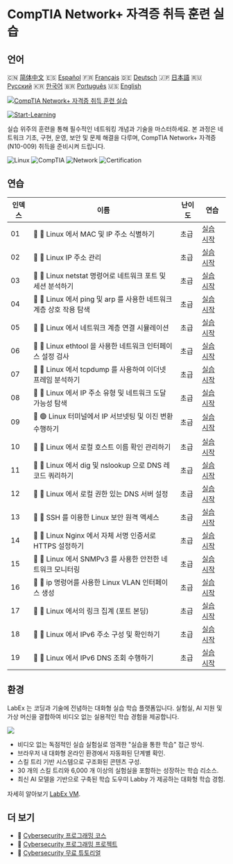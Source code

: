 # CompTIA Network+ 자격증 취득 훈련 실습

## 언어

🇨🇳 [简体中文](README_zh.md) 🇪🇸 [Español](README_es.md) 🇫🇷 [Français](README_fr.md) 🇩🇪 [Deutsch](README_de.md) 🇯🇵 [日本語](README_ja.md) 🇷🇺 [Русский](README_ru.md) 🇰🇷 [한국어](README_ko.md) 🇧🇷 [Português](README_pt.md) 🇺🇸 [English](README.md) 

[![CompTIA Network+ 자격증 취득 훈련 실습](https://cover-creator.labex.io/comptia-network-plus-training-labs.png?lang=ko)](https://labex.io/ko/courses/comptia-network-plus-training-labs)

[![Start-Learning](https://img.shields.io/badge/Start-Learning-whitesmoke?style=for-the-badge)](https://labex.io/ko/courses/comptia-network-plus-training-labs)

실습 위주의 훈련을 통해 필수적인 네트워킹 개념과 기술을 마스터하세요. 본 과정은 네트워크 기초, 구현, 운영, 보안 및 문제 해결을 다루며, CompTIA Network+ 자격증 (N10-009) 취득을 준비시켜 드립니다.

![Linux](https://img.shields.io/badge/Linux-whitesmoke?style=for-the-badge&logo=linux)
![CompTIA](https://img.shields.io/badge/CompTIA-whitesmoke?style=for-the-badge&logo=comptia)
![Network](https://img.shields.io/badge/Network-whitesmoke?style=for-the-badge&logo=network)
![Certification](https://img.shields.io/badge/Certification-whitesmoke?style=for-the-badge&logo=certification)


## 연습

|   인덱스 | 이름                                                                | 난이도   | 연습                                                                                                                                                 |
|----------|---------------------------------------------------------------------|----------|------------------------------------------------------------------------------------------------------------------------------------------------------|
|       01 | 📖 🔵 Linux 에서 MAC 및 IP 주소 식별하기                            | 초급     | <a target='_blank' href='https://labex.io/ko/tutorials/linux-identify-mac-and-ip-addresses-in-linux-592731'>실습 시작</a>                            |
|       02 | 📖 🔵 Linux IP 주소 관리                                            | 초급     | <a target='_blank' href='https://labex.io/ko/tutorials/linux-manage-ip-addressing-in-linux-592736'>실습 시작</a>                                     |
|       03 | 📖 🔵 Linux netstat 명령어로 네트워크 포트 및 세션 분석하기         | 초급     | <a target='_blank' href='https://labex.io/ko/tutorials/linux-analyze-network-ports-and-sessions-with-netstat-in-linux-592741'>실습 시작</a>          |
|       04 | 📖 🔵 Linux 에서 ping 및 arp 를 사용한 네트워크 계층 상호 작용 탐색 | 초급     | <a target='_blank' href='https://labex.io/ko/tutorials/linux-explore-network-layer-interaction-with-ping-and-arp-in-linux-592746'>실습 시작</a>      |
|       05 | 📖 🔵 Linux 에서 네트워크 계층 연결 시뮬레이션                      | 초급     | <a target='_blank' href='https://labex.io/ko/tutorials/linux-simulate-network-layer-connectivity-in-linux-592752'>실습 시작</a>                      |
|       06 | 📖 🔵 Linux ethtool 을 사용한 네트워크 인터페이스 설정 검사         | 초급     | <a target='_blank' href='https://labex.io/ko/tutorials/linux-examine-network-interface-settings-with-ethtool-in-linux-592759'>실습 시작</a>          |
|       07 | 📖 🔵 Linux 에서 tcpdump 를 사용하여 이더넷 프레임 분석하기         | 초급     | <a target='_blank' href='https://labex.io/ko/tutorials/linux-analyze-ethernet-frames-with-tcpdump-in-linux-592765'>실습 시작</a>                     |
|       08 | 📖 🔵 Linux 에서 IP 주소 유형 및 네트워크 도달 가능성 탐색          | 초급     | <a target='_blank' href='https://labex.io/ko/tutorials/linux-explore-ip-address-types-and-reachability-in-linux-592780'>실습 시작</a>                |
|       09 | 📖 🟢 Linux 터미널에서 IP 서브넷팅 및 이진 변환 수행하기            | 초급     | <a target='_blank' href='https://labex.io/ko/tutorials/linux-perform-ip-subnetting-and-binary-conversion-in-the-linux-terminal-592782'>실습 시작</a> |
|       10 | 📖 🔵 Linux 에서 로컬 호스트 이름 확인 관리하기                     | 초급     | <a target='_blank' href='https://labex.io/ko/tutorials/linux-manage-local-hostname-resolution-in-linux-592792'>실습 시작</a>                         |
|       11 | 📖 🔵 Linux 에서 dig 및 nslookup 으로 DNS 레코드 쿼리하기           | 초급     | <a target='_blank' href='https://labex.io/ko/tutorials/linux-query-dns-records-in-linux-with-dig-and-nslookup-592796'>실습 시작</a>                  |
|       12 | 📖 🔵 Linux 에서 로컬 권한 있는 DNS 서버 설정                       | 초급     | <a target='_blank' href='https://labex.io/ko/tutorials/linux-set-up-a-local-authoritative-dns-server-on-linux-592803'>실습 시작</a>                  |
|       13 | 📖 🔵 SSH 를 이용한 Linux 보안 원격 액세스                          | 초급     | <a target='_blank' href='https://labex.io/ko/tutorials/linux-secure-remote-access-in-linux-with-ssh-592816'>실습 시작</a>                            |
|       14 | 📖 🔵 Linux Nginx 에서 자체 서명 인증서로 HTTPS 설정하기            | 초급     | <a target='_blank' href='https://labex.io/ko/tutorials/linux-https-with-a-self-signed-certificate-on-nginx-in-linux-592820'>실습 시작</a>            |
|       15 | 📖 🔵 Linux 에서 SNMPv3 를 사용한 안전한 네트워크 모니터링          | 초급     | <a target='_blank' href='https://labex.io/ko/tutorials/linux-secure-network-monitoring-with-snmpv3-in-linux-592826'>실습 시작</a>                    |
|       16 | 📖 🔵 ip 명령어를 사용한 Linux VLAN 인터페이스 생성                 | 초급     | <a target='_blank' href='https://labex.io/ko/tutorials/linux-create-vlan-interfaces-in-linux-using-the-ip-command-592842'>실습 시작</a>              |
|       17 | 📖 🔵 Linux 에서의 링크 집계 (포트 본딩)                            | 초급     | <a target='_blank' href='https://labex.io/ko/tutorials/linux-link-aggregation-port-bonding-in-linux-592851'>실습 시작</a>                            |
|       18 | 📖 🔵 Linux 에서 IPv6 주소 구성 및 확인하기                         | 초급     | <a target='_blank' href='https://labex.io/ko/tutorials/linux-configure-and-verify-ipv6-addresses-in-linux-592858'>실습 시작</a>                      |
|       19 | 📖 🔵 Linux 에서 IPv6 DNS 조회 수행하기                             | 초급     | <a target='_blank' href='https://labex.io/ko/tutorials/linux-perform-ipv6-dns-lookups-in-linux-592862'>실습 시작</a>                                 |

## 환경

LabEx 는 코딩과 기술에 전념하는 대화형 실습 학습 플랫폼입니다. 실험실, AI 지원 및 가상 머신을 결합하여 비디오 없는 실용적인 학습 경험을 제공합니다.

![](https://tutorial-screenshot.getvm.io/images/vm-1725247253.png)

- 비디오 없는 독점적인 실습 실험실로 엄격한 "실습을 통한 학습" 접근 방식.
- 브라우저 내 대화형 온라인 환경에서 자동화된 단계별 확인.
- 스킬 트리 기반 시스템으로 구조화된 콘텐츠 구성.
- 30 개의 스킬 트리와 6,000 개 이상의 실험실을 포함하는 성장하는 학습 리소스.
- 최신 AI 모델을 기반으로 구축된 학습 도우미 Labby 가 제공하는 대화형 학습 경험.

자세히 알아보기 [LabEx VM](https://support.labex.io/using-labex/virtual-machine).

## 더 보기

- 🔗 [Cybersecurity 프로그래밍 코스](https://github.com/labex-labs/awesome-programming-courses)
- 🔗 [Cybersecurity 프로그래밍 프로젝트](https://github.com/labex-labs/awesome-programming-projects)
- 🔗 [Cybersecurity 무료 튜토리얼](https://github.com/labex-labs/cybersecurity-free-tutorials)


